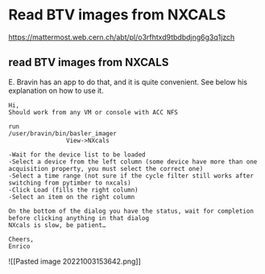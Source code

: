 # Read BTV images from NXCALS

https://mattermost.web.cern.ch/abt/pl/o3rfhtxd9tbdbdjng6g3q1jzch

## read BTV images from NXCALS

E. Bravin has an app to do that, and it is quite convenient. See below his explanation on how to use it.

```
Hi,
Should work from any VM or console with ACC NFS
 
run
/user/bravin/bin/basler_imager
                View->NXcals
 
-Wait for the device list to be loaded
-Select a device from the left column (some device have more than one acquisition property, you must select the correct one)
-Select a time range (not sure if the cycle filter still works after switching from pytimber to nxcals)
-Click Load (fills the right column)
-Select an item on the right column
 
On the bottom of the dialog you have the status, wait for completion before clicking anything in that dialog
NXcals is slow, be patient…
 
Cheers,
Enrico
 ```

![[Pasted image 20221003153642.png]]